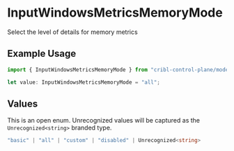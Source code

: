 # InputWindowsMetricsMemoryMode

Select the level of details for memory metrics

## Example Usage

```typescript
import { InputWindowsMetricsMemoryMode } from "cribl-control-plane/models";

let value: InputWindowsMetricsMemoryMode = "all";
```

## Values

This is an open enum. Unrecognized values will be captured as the `Unrecognized<string>` branded type.

```typescript
"basic" | "all" | "custom" | "disabled" | Unrecognized<string>
```